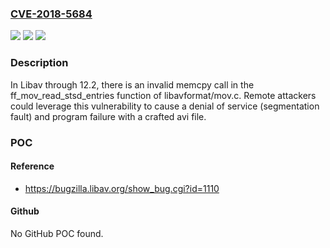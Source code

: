 ### [CVE-2018-5684](https://cve.mitre.org/cgi-bin/cvename.cgi?name=CVE-2018-5684)
![](https://img.shields.io/static/v1?label=Product&message=n%2Fa&color=blue)
![](https://img.shields.io/static/v1?label=Version&message=n%2Fa&color=blue)
![](https://img.shields.io/static/v1?label=Vulnerability&message=n%2Fa&color=brighgreen)

### Description

In Libav through 12.2, there is an invalid memcpy call in the ff_mov_read_stsd_entries function of libavformat/mov.c. Remote attackers could leverage this vulnerability to cause a denial of service (segmentation fault) and program failure with a crafted avi file.

### POC

#### Reference
- https://bugzilla.libav.org/show_bug.cgi?id=1110

#### Github
No GitHub POC found.


